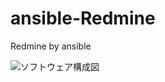 ansible-Redmine
===============

Redmine by ansible

![ソフトウェア構成図](https://raw.github.com/volanja/ansible-Redmine/master/img/ansible-Redmine.png)
